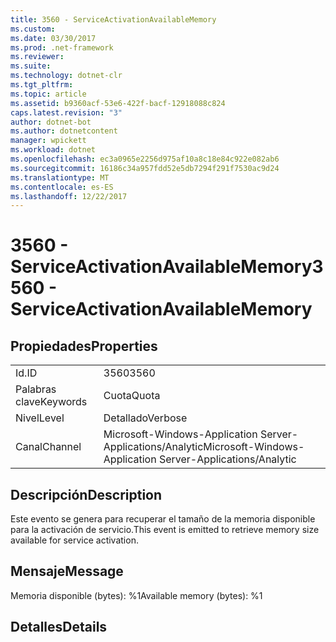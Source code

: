 ```yaml
---
title: 3560 - ServiceActivationAvailableMemory
ms.custom: 
ms.date: 03/30/2017
ms.prod: .net-framework
ms.reviewer: 
ms.suite: 
ms.technology: dotnet-clr
ms.tgt_pltfrm: 
ms.topic: article
ms.assetid: b9360acf-53e6-422f-bacf-12918088c824
caps.latest.revision: "3"
author: dotnet-bot
ms.author: dotnetcontent
manager: wpickett
ms.workload: dotnet
ms.openlocfilehash: ec3a0965e2256d975af10a8c18e84c922e082ab6
ms.sourcegitcommit: 16186c34a957fdd52e5db7294f291f7530ac9d24
ms.translationtype: MT
ms.contentlocale: es-ES
ms.lasthandoff: 12/22/2017
---
```

# <a name="3560---serviceactivationavailablememory"></a><span data-ttu-id="16adf-102">3560 - ServiceActivationAvailableMemory</span><span class="sxs-lookup"><span data-stu-id="16adf-102">3560 - ServiceActivationAvailableMemory</span></span>
## <a name="properties"></a><span data-ttu-id="16adf-103">Propiedades</span><span class="sxs-lookup"><span data-stu-id="16adf-103">Properties</span></span>  
  
|||  
|-|-|  
|<span data-ttu-id="16adf-104">Id.</span><span class="sxs-lookup"><span data-stu-id="16adf-104">ID</span></span>|<span data-ttu-id="16adf-105">3560</span><span class="sxs-lookup"><span data-stu-id="16adf-105">3560</span></span>|  
|<span data-ttu-id="16adf-106">Palabras clave</span><span class="sxs-lookup"><span data-stu-id="16adf-106">Keywords</span></span>|<span data-ttu-id="16adf-107">Cuota</span><span class="sxs-lookup"><span data-stu-id="16adf-107">Quota</span></span>|  
|<span data-ttu-id="16adf-108">Nivel</span><span class="sxs-lookup"><span data-stu-id="16adf-108">Level</span></span>|<span data-ttu-id="16adf-109">Detallado</span><span class="sxs-lookup"><span data-stu-id="16adf-109">Verbose</span></span>|  
|<span data-ttu-id="16adf-110">Canal</span><span class="sxs-lookup"><span data-stu-id="16adf-110">Channel</span></span>|<span data-ttu-id="16adf-111">Microsoft-Windows-Application Server-Applications/Analytic</span><span class="sxs-lookup"><span data-stu-id="16adf-111">Microsoft-Windows-Application Server-Applications/Analytic</span></span>|  
  
## <a name="description"></a><span data-ttu-id="16adf-112">Descripción</span><span class="sxs-lookup"><span data-stu-id="16adf-112">Description</span></span>  
 <span data-ttu-id="16adf-113">Este evento se genera para recuperar el tamaño de la memoria disponible para la activación de servicio.</span><span class="sxs-lookup"><span data-stu-id="16adf-113">This event is emitted to retrieve memory size available for service activation.</span></span>  
  
## <a name="message"></a><span data-ttu-id="16adf-114">Mensaje</span><span class="sxs-lookup"><span data-stu-id="16adf-114">Message</span></span>  
 <span data-ttu-id="16adf-115">Memoria disponible (bytes): %1</span><span class="sxs-lookup"><span data-stu-id="16adf-115">Available memory (bytes): %1</span></span>  
  
## <a name="details"></a><span data-ttu-id="16adf-116">Detalles</span><span class="sxs-lookup"><span data-stu-id="16adf-116">Details</span></span>
